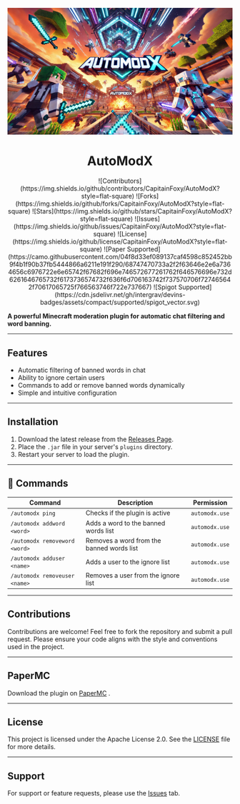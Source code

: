 ![kep](public/AutoModX.png)

<h1 align="center"> AutoModX</h1>




<div align="center">
  ![Contributors](https://img.shields.io/github/contributors/CapitainFoxy/AutoModX?style=flat-square)
  ![Forks](https://img.shields.io/github/forks/CapitainFoxy/AutoModX?style=flat-square)
  ![Stars](https://img.shields.io/github/stars/CapitainFoxy/AutoModX?style=flat-square)
  ![Issues](https://img.shields.io/github/issues/CapitainFoxy/AutoModX?style=flat-square)
  ![License](https://img.shields.io/github/license/CapitainFoxy/AutoModX?style=flat-square)
  ![Paper Supported](https://camo.githubusercontent.com/04f8d33ef089137caf4598c852452bb9f4b1f90b37fb5444866a6211e191f290/68747470733a2f2f63646e2e6a7364656c6976722e6e65742f67682f696e746572677261762f646576696e732d6261646765732f6173736574732f636f6d706163742f737570706f727465642f70617065725f766563746f722e737667)
  ![Spigot Supported](https://cdn.jsdelivr.net/gh/intergrav/devins-badges/assets/compact/supported/spigot_vector.svg)
</div>


**A powerful Minecraft moderation plugin for automatic chat filtering and word banning.**

---

##  Features
-  Automatic filtering of banned words in chat
-  Ability to ignore certain users
-  Commands to add or remove banned words dynamically
-  Simple and intuitive configuration

---

##  Installation
1. Download the latest release from the [Releases Page](https://github.com/CapitainFoxy/AutoModX/releases).
2. Place the `.jar` file in your server's `plugins` directory.
3. Restart your server to load the plugin.

---

## 🔨 Commands
| Command               | Description                                | Permission    |
|-----------------------|--------------------------------------------|---------------|
| `/automodx ping`      | Checks if the plugin is active             | `automodx.use`|
| `/automodx addword <word>`| Adds a word to the banned words list        | `automodx.use`|
| `/automodx removeword <word>`| Removes a word from the banned words list| `automodx.use`|
| `/automodx adduser <name>`| Adds a user to the ignore list          | `automodx.use`|
| `/automodx removeuser <name>`| Removes a user from the ignore list | `automodx.use`|

---

##  Contributions
Contributions are welcome! Feel free to fork the repository and submit a pull request. Please ensure your code aligns with the style and conventions used in the project.


---

## PaperMC
Download the plugin on [PaperMC](https://hangar.papermc.io/CapitainFoxy/AutoModX) .

---

##  License
This project is licensed under the Apache License 2.0. See the [LICENSE](LICENSE) file for more details.

---

##  Support
For support or feature requests, please use the [Issues](https://github.com/CapitainFoxy/AutoModX/issues) tab.


